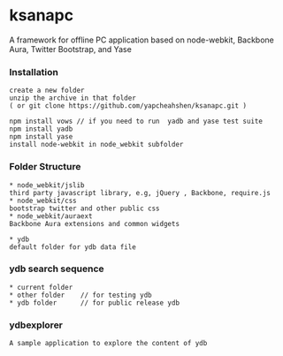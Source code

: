 ksanapc
=======

A framework for offline PC application based on node-webkit, Backbone Aura, Twitter Bootstrap, and Yase

### Installation
	create a new folder 
	unzip the archive in that folder
	( or git clone https://github.com/yapcheahshen/ksanapc.git )

	npm install vows // if you need to run  yadb and yase test suite
	npm install yadb
	npm install yase
	install node-webkit in node_webkit subfolder
	
### Folder Structure
	* node_webkit/jslib
	third party javascript library, e.g, jQuery , Backbone, require.js
	* node_webkit/css
	bootstrap twitter and other public css
	* node_webkit/auraext
	Backbone Aura extensions and common widgets

	* ydb
	default folder for ydb data file
	
### ydb search sequence
	* current folder  
	* other folder    // for testing ydb
	* ydb folder      // for public release ydb

### ydbexplorer
	A sample application to explore the content of ydb
